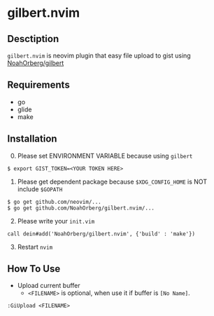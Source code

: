 # gilbert.nvim

## Desctiption
`gilbert.nvim` is neovim plugin that easy file upload to gist using [NoahOrberg/gilbert](http://github.com/NoahOrberg/gilbert) 

## Requirements
- go
- glide
- make

## Installation
0. Please set ENVIRONMENT VARIABLE because using `gilbert`
```
$ export GIST_TOKEN=<YOUR TOKEN HERE>
```
1. Please get dependent package because `$XDG_CONFIG_HOME` is NOT include `$GOPATH`
```
$ go get github.com/neovim/...
$ go get github.com/NoahOrberg/gilbert.nvim/...
```
2. Please write your `init.vim`
```
call dein#add('NoahOrberg/gilbert.nvim', {'build' : 'make'})
```
3. Restart `nvim`

## How To Use
- Upload current buffer
  - `<FILENAME>` is optional, when use it if buffer is `[No Name]`.
```
:GiUpload <FILENAME>
```

